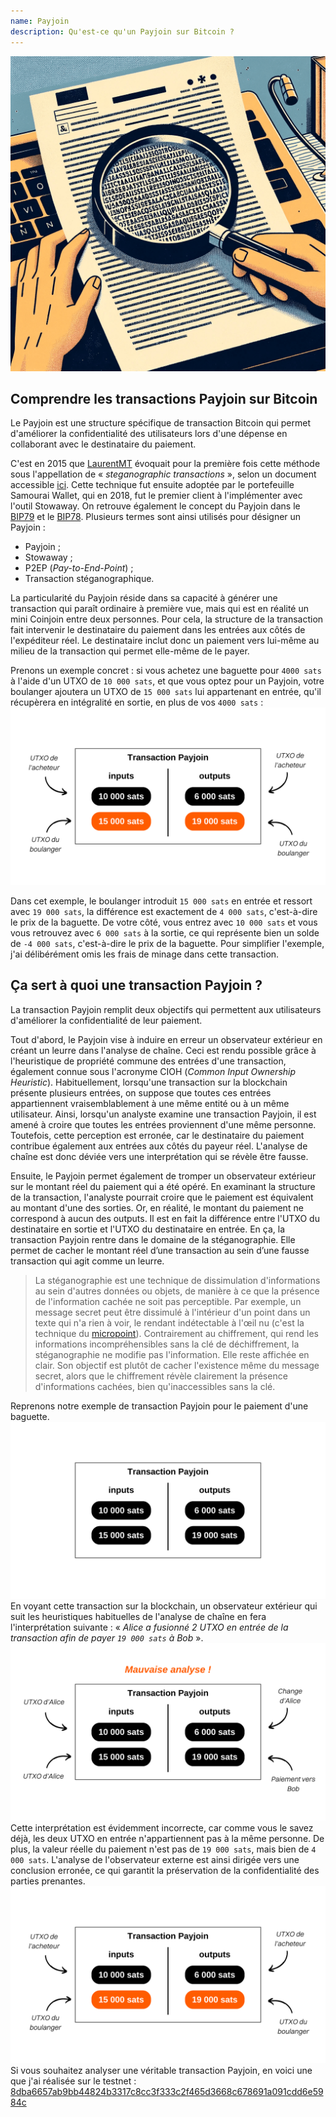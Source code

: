```yaml
---
name: Payjoin
description: Qu'est-ce qu'un Payjoin sur Bitcoin ?
---
```

![Miniature payjoin - stéganographie](assets/cover.png)



## Comprendre les transactions Payjoin sur Bitcoin

Le Payjoin est une structure spécifique de transaction Bitcoin qui permet d'améliorer la confidentialité des utilisateurs lors d'une dépense en collaborant avec le destinataire du paiement. 

C'est en 2015 que [LaurentMT](https://twitter.com/LaurentMT) évoquait pour la première fois cette méthode sous l'appellation de « *steganographic transactions* », selon un document accessible [ici](https://gist.githubusercontent.com/LaurentMT/e758767ca4038ac40aaf/raw/c8125f6a3c3d0e90246dc96d3b603690ab6f1dcc/gistfile1.txt). Cette technique fut ensuite adoptée par le portefeuille Samourai Wallet, qui en 2018, fut le premier client à l'implémenter avec l'outil Stowaway. On retrouve également le concept du Payjoin dans le [BIP79](https://github.com/bitcoin/bips/blob/master/bip-0079.mediawiki) et le [BIP78](https://github.com/bitcoin/bips/blob/master/bip-0078.mediawiki). Plusieurs termes sont ainsi utilisés pour désigner un Payjoin :
- Payjoin ;
- Stowaway ;
- P2EP (*Pay-to-End-Point*) ;
- Transaction stéganographique.

La particularité du Payjoin réside dans sa capacité à générer une transaction qui paraît ordinaire à première vue, mais qui est en réalité un mini Coinjoin entre deux personnes. Pour cela, la structure de la transaction fait intervenir le destinataire du paiement dans les entrées aux côtés de l'expéditeur réel. Le destinataire inclut donc un paiement vers lui-même au milieu de la transaction qui permet elle-même de le payer. 

Prenons un exemple concret : si vous achetez une baguette pour `4000 sats` à l'aide d'un UTXO de `10 000 sats`, et que vous optez pour un Payjoin, votre boulanger ajoutera un UTXO de `15 000 sats` lui appartenant en entrée, qu'il récupèrera en intégralité en sortie, en plus de vos `4000 sats` :
![schéma transaction payjoin](assets/1.png)

Dans cet exemple, le boulanger introduit `15 000 sats` en entrée et ressort avec `19 000 sats`, la différence est exactement de `4 000 sats`, c'est-à-dire le prix de la baguette. De votre côté, vous entrez avec `10 000 sats` et vous vous retrouvez avec `6 000 sats` à la sortie, ce qui représente bien un solde de `-4 000 sats`, c'est-à-dire le prix de la baguette. Pour simplifier l'exemple, j'ai délibérément omis les frais de minage dans cette transaction.

## Ça sert à quoi une transaction Payjoin ?

La transaction Payjoin remplit deux objectifs qui permettent aux utilisateurs d'améliorer la confidentialité de leur paiement. 

Tout d'abord, le Payjoin vise à induire en erreur un observateur extérieur en créant un leurre dans l'analyse de chaîne. Ceci est rendu possible grâce à l'heuristique de propriété commune des entrées d'une transaction, également connue sous l'acronyme CIOH (*Common Input Ownership Heuristic*). Habituellement, lorsqu'une transaction sur la blockchain présente plusieurs entrées, on suppose que toutes ces entrées appartiennent vraisemblablement à une même entité ou à un même utilisateur. Ainsi, lorsqu'un analyste examine une transaction Payjoin, il est amené à croire que toutes les entrées proviennent d'une même personne. Toutefois, cette perception est erronée, car le destinataire du paiement contribue également aux entrées aux côtés du payeur réel. L'analyse de chaîne est donc déviée vers une interprétation qui se révèle être fausse.

Ensuite, le Payjoin permet également de tromper un observateur extérieur sur le montant réel du paiement qui a été opéré. En examinant la structure de la transaction, l'analyste pourrait croire que le paiement est équivalent au montant d'une des sorties. Or, en réalité, le montant du paiement ne correspond à aucun des outputs. Il est en fait la différence entre l'UTXO du destinataire en sortie et l'UTXO du destinataire en entrée. En ça, la transaction Payjoin rentre dans le domaine de la stéganographie. Elle permet de cacher le montant réel d’une transaction au sein d’une fausse transaction qui agit comme un leurre.

> La stéganographie est une technique de dissimulation d'informations au sein d'autres données ou objets, de manière à ce que la présence de l'information cachée ne soit pas perceptible. Par exemple, un message secret peut être dissimulé à l'intérieur d'un point dans un texte qui n'a rien à voir, le rendant indétectable à l'œil nu (c'est la technique du [micropoint](https://fr.wikipedia.org/wiki/Micropoint)). Contrairement au chiffrement, qui rend les informations incompréhensibles sans la clé de déchiffrement, la stéganographie ne modifie pas l'information. Elle reste affichée en clair. Son objectif est plutôt de cacher l'existence même du message secret, alors que le chiffrement révèle clairement la présence d'informations cachées, bien qu'inaccessibles sans la clé.

Reprenons notre exemple de transaction Payjoin pour le paiement d'une baguette.
![schéma transaction payjoin de l'extérieur](assets/2.png)
En voyant cette transaction sur la blockchain, un observateur extérieur qui suit les heuristiques habituelles de l'analyse de chaîne en fera l'interprétation suivante : « *Alice a fusionné 2 UTXO en entrée de la transaction afin de payer `19 000 sats` à Bob* ».
![mauvaise interprétation transaction payjoin de l'extérieur](assets/3.png)
Cette interprétation est évidemment incorrecte, car comme vous le savez déjà, les deux UTXO en entrée n'appartiennent pas à la même personne. De plus, la valeur réelle du paiement n'est pas de `19 000 sats`, mais bien de `4 000 sats`. L'analyse de l'observateur externe est ainsi dirigée vers une conclusion erronée, ce qui garantit la préservation de la confidentialité des parties prenantes.
![schéma transaction payjoin](assets/1.png)
Si vous souhaitez analyser une véritable transaction Payjoin, en voici une que j'ai réalisée sur le testnet : [8dba6657ab9bb44824b3317c8cc3f333c2f465d3668c678691a091cdd6e5984c](https://mempool.space/fr/testnet/tx/8dba6657ab9bb44824b3317c8cc3f333c2f465d3668c678691a091cdd6e5984c)